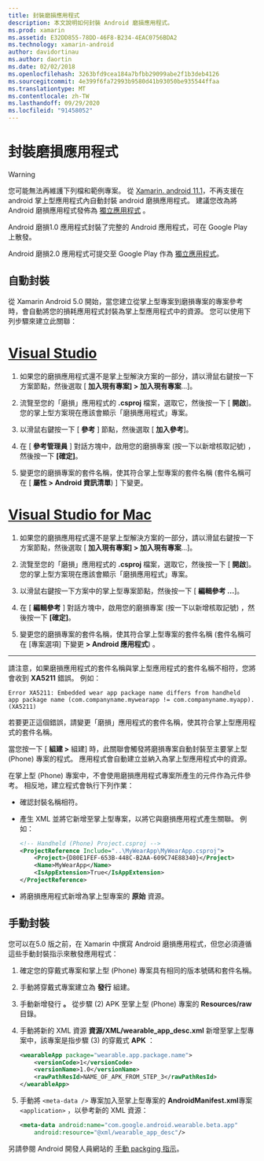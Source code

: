```yaml
---
title: 封裝磨損應用程式
description: 本文說明如何封裝 Android 磨損應用程式。
ms.prod: xamarin
ms.assetid: E32DD855-78DD-46F8-B234-4EAC0756BDA2
ms.technology: xamarin-android
author: davidortinau
ms.author: daortin
ms.date: 02/02/2018
ms.openlocfilehash: 3263bfd9cea184a7bfbb29099abe2f1b3deb4126
ms.sourcegitcommit: 4e399f6fa72993b9580d41b93050be935544ffaa
ms.translationtype: MT
ms.contentlocale: zh-TW
ms.lasthandoff: 09/29/2020
ms.locfileid: "91458052"
---
```

# <a name="packaging-wear-apps"></a>封裝磨損應用程式

> [!WARNING]
> 您可能無法再維護下列檔和範例專案。
> 從 [Xamarin. android 11.1][xa-11.1]，不再支援在 android 掌上型應用程式內自動封裝 android 磨損應用程式。 建議您改為將 Android 磨損應用程式發佈為 [獨立應用程式][standalone] 。

Android 磨損1.0 應用程式封裝了完整的 Android 應用程式，可在 Google Play 上散發。

Android 磨損2.0 應用程式可提交至 Google Play 作為 [獨立應用程式][standalone]。

[xa-11.1]: /xamarin/android/release-notes/11/11.1
[standalone]: https://developer.android.com/training/wearables/apps/standalone-apps

## <a name="automatic-packaging"></a>自動封裝

從 Xamarin Android 5.0 開始，當您建立從掌上型專案到磨損專案的專案參考時，會自動將您的損耗應用程式封裝為掌上型應用程式中的資源。 您可以使用下列步驟來建立此關聯： 

# <a name="visual-studio"></a>[Visual Studio](#tab/windows)

1. 如果您的磨損應用程式還不是掌上型解決方案的一部分，請以滑鼠右鍵按一下方案節點，然後選取 [ **加入現有專案] > 加入現有專案**...]。

2. 流覽至您的「磨損」應用程式的 **.csproj** 檔案，選取它，然後按一下 [ **開啟**]。 您的掌上型方案現在應該會顯示「磨損應用程式」專案。

3. 以滑鼠右鍵按一下 [ **參考** ] 節點，然後選取 [ **加入參考**]。

4. 在 [ **參考管理員** ] 對話方塊中，啟用您的磨損專案 (按一下以新增核取記號) ，然後按一下 **[確定]**。

5. 變更您的磨損專案的套件名稱，使其符合掌上型專案的套件名稱 (套件名稱可在 [ **屬性 > Android 資訊清單**) ] 下變更。

# <a name="visual-studio-for-mac"></a>[Visual Studio for Mac](#tab/macos)

1. 如果您的磨損應用程式還不是掌上型解決方案的一部分，請以滑鼠右鍵按一下方案節點，然後選取 [ **加入現有專案] > 加入現有專案**...]。

2. 流覽至您的「磨損」應用程式的 **.csproj** 檔案，選取它，然後按一下 [ **開啟**]。 您的掌上型方案現在應該會顯示「磨損應用程式」專案。

3. 以滑鼠右鍵按一下方案中的掌上型專案節點，然後按一下 [ **編輯參考 ...**]。

4. 在 [ **編輯參考** ] 對話方塊中，啟用您的磨損專案 (按一下以新增核取記號) ，然後按一下 **[確定]**。

5. 變更您的磨損專案的套件名稱，使其符合掌上型專案的套件名稱 (套件名稱可在 [專案選項] 下變更 **> Android 應用程式**) 。

-----

請注意，如果磨損應用程式的套件名稱與掌上型應用程式的套件名稱不相符，您將會收到 **XA5211** 錯誤。 例如：

```shell
Error XA5211: Embedded wear app package name differs from handheld 
app package name (com.companyname.mywearapp != com.companyname.myapp). (XA5211)
```

若要更正這個錯誤，請變更「磨損」應用程式的套件名稱，使其符合掌上型應用程式的套件名稱。

當您按一下 [ **組建 >** 組建] 時，此關聯會觸發將磨損專案自動封裝至主要掌上型 (Phone) 專案的程式。 應用程式會自動建立並納入為掌上型應用程式中的資源。

在掌上型 (Phone) 專案中，不會使用磨損應用程式專案所產生的元件作為元件參考。 相反地，建立程式會執行下列作業：

- 確認封裝名稱相符。 

- 產生 XML 並將它新增至掌上型專案，以將它與磨損應用程式產生關聯。 例如： 

    ```xml
    <!-- Handheld (Phone) Project.csproj -->
    <ProjectReference Include="..\MyWearApp\MyWearApp.csproj">
        <Project>{D80E1FEF-653B-448C-B2AA-609C74E88340}</Project>
        <Name>MyWearApp</Name>
        <IsAppExtension>True</IsAppExtension>
    </ProjectReference>
    ```

- 將磨損應用程式新增為掌上型專案的 **原始** 資源。 

## <a name="manual-packaging"></a>手動封裝

您可以在5.0 版之前，在 Xamarin 中撰寫 Android 磨損應用程式，但您必須遵循這些手動封裝指示來散發應用程式： 

1. 確定您的穿戴式專案和掌上型 (Phone) 專案具有相同的版本號碼和套件名稱。

2. 手動將穿戴式專案建立為 **發行** 組建。

3. 手動新增發行 **。** 從步驟 (2) APK 至掌上型 (Phone) 專案的 **Resources/raw** 目錄。

4. 手動將新的 XML 資源 **資源/XML/wearable_app_desc.xml** 新增至掌上型專案中，該專案是指步驟 (3) 的穿戴式 **APK** ：

    ```xml
    <wearableApp package="wearable.app.package.name">
        <versionCode>1</versionCode>
        <versionName>1.0</versionName>
        <rawPathResId>NAME_OF_APK_FROM_STEP_3</rawPathResId>
    </wearableApp>
    ```

5. 手動將 `<meta-data />` 專案加入至掌上型專案的 **AndroidManifest.xml**專案 `<application>` ，以參考新的 XML 資源：

    ```xml
    <meta-data android:name="com.google.android.wearable.beta.app"
        android:resource="@xml/wearable_app_desc"/>
    ```

另請參閱 Android 開發人員網站的 [手動 packging 指示](https://developer.android.com/training/wearables/apps/packaging.html#PackageManually)。